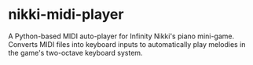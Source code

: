 # nikki-midi-player
A Python-based MIDI auto-player for Infinity Nikki's piano mini-game. Converts MIDI files into keyboard inputs to automatically play melodies in the game's two-octave keyboard system.
